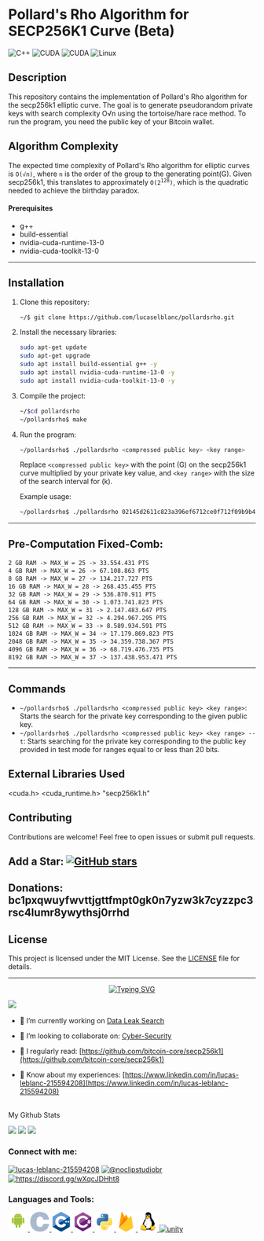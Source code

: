 # Pollard's Rho Algorithm for SECP256K1 Curve (Beta)

![C++](https://img.shields.io/badge/language-C++-blue)
![CUDA](https://img.shields.io/badge/language-CUDA-green)
![CUDA](https://img.shields.io/badge/arch-gpu%20&%20cpu-orange)
![Linux](https://img.shields.io/badge/platform-Linux-white)

## Description

This repository contains the implementation of Pollard's Rho algorithm for the secp256k1 elliptic curve. The goal is to generate pseudorandom private keys with search complexity O√n using the tortoise/hare race method. To run the program, you need the public key of your Bitcoin wallet.

## Algorithm Complexity

The expected time complexity of Pollard's Rho algorithm for elliptic curves is <code>O(&#8730;n)</code>, where <code>n</code> is the order of the group to the generating point(G). Given secp256k1, this translates to approximately <code>O(2<sup>128</sup>)</code>, which is the quadratic needed to achieve the birthday paradox.

#### Prerequisites

- g++
- build-essential
- nvidia-cuda-runtime-13-0
- nvidia-cuda-toolkit-13-0

---

## Installation

1. Clone this repository:
    ```bash
    ~/$ git clone https://github.com/lucaselblanc/pollardsrho.git
    ```

2. Install the necessary libraries:
    ```bash
    sudo apt-get update
    sudo apt-get upgrade
    sudo apt install build-essential g++ -y
    sudo apt install nvidia-cuda-runtime-13-0 -y
    sudo apt install nvidia-cuda-toolkit-13-0 -y
    ```

3. Compile the project:
    ```bash
    ~/$cd pollardsrho
    ~/pollardsrho$ make
    ```

4. Run the program:
    ```bash
    ~/pollardsrho$ ./pollardsrho <compressed public key> <key range>
    ```

    Replace `<compressed public key>` with the point \(G\) on the secp256k1 curve multiplied by your private key value, and `<key range>` with the size of the search interval for \(k\).

    Example usage:
    ```bash
    ~/pollardsrho$ ./pollardsrho 02145d2611c823a396ef6712ce0f712f09b9b4f3135e3e0aa3230fb9b6d08d1e16 135
    ```
---
 ## Pre-Computation Fixed-Comb:

    2 GB RAM -> MAX_W = 25 -> 33.554.431 PTS  
    4 GB RAM -> MAX_W = 26 -> 67.108.863 PTS  
    8 GB RAM -> MAX_W = 27 -> 134.217.727 PTS  
    16 GB RAM -> MAX_W = 28 -> 268.435.455 PTS  
    32 GB RAM -> MAX_W = 29 -> 536.870.911 PTS  
    64 GB RAM -> MAX_W = 30 -> 1.073.741.823 PTS  
    128 GB RAM -> MAX_W = 31 -> 2.147.483.647 PTS  
    256 GB RAM -> MAX_W = 32 -> 4.294.967.295 PTS  
    512 GB RAM -> MAX_W = 33 -> 8.589.934.591 PTS  
    1024 GB RAM -> MAX_W = 34 -> 17.179.869.823 PTS  
    2048 GB RAM -> MAX_W = 35 -> 34.359.738.367 PTS  
    4096 GB RAM -> MAX_W = 36 -> 68.719.476.735 PTS  
    8192 GB RAM -> MAX_W = 37 -> 137.438.953.471 PTS
---

## Commands

- `~/pollardsrho$ ./pollardsrho <compressed public key> <key range>`: Starts the search for the private key corresponding to the given public key.
- `~/pollardsrho$ ./pollardsrho <compressed public key> <key range> --t`: Starts searching for the private key corresponding to the public key provided in test mode for ranges equal to or less than 20 bits.

## External Libraries Used

<cuda.h>
<cuda_runtime.h>
"secp256k1.h"

## Contributing

Contributions are welcome! Feel free to open issues or submit pull requests.

## Add a Star: <a href="https://github.com/lucaselblanc/pollardsrho/stargazers"><img src="https://img.shields.io/github/stars/lucaselblanc/pollardsrho?style=flat-square" alt="GitHub stars" style="vertical-align: bottom; width: 65px; height: auto;"></a>

## Donations: bc1pxqwuyfwvttjgttfmpt0gk0n7yzw3k7cyzzpc3rsc4lumr8ywythsj0rrhd

## License

This project is licensed under the MIT License. See the [LICENSE](LICENSE) file for details.

---

<p align="center">
  <a href="https://github.com/lucaselblanc">
    <img src="https://readme-typing-svg.demolab.com?font=Georgia&size=18&duration=2000&pause=100&multiline=true&width=500&height=80&lines=Lucas+Leblanc;Programmer+%7C+Student+%7C+Cyber+Security;+%7C+Android+%7C+Apps" alt="Typing SVG" />
  </a>
</p>

<a href="https://github.com/lucaselblanc">
    <img src="https://github-stats-alpha.vercel.app/api?username=lucaselblanc&cc=22272e&tc=37BCF6&ic=fff&bc=0000">
</a>

- 🔭 I’m currently working on [Data Leak Search](https://play.google.com/store/apps/details?id=com.NoClipStudio.DataBaseSearch)

- 🚀 I’m looking to collaborate on: [Cyber-Security](https://play.google.com/store/apps/details?id=com.hashsuite.droid)

- 📝 I regularly read: [https://github.com/bitcoin-core/secp256k1](https://github.com/bitcoin-core/secp256k1)

- 📄 Know about my experiences: [https://www.linkedin.com/in/lucas-leblanc-215594208](https://www.linkedin.com/in/lucas-leblanc-215594208)

<br>
My Github Stats

![](http://github-profile-summary-cards.vercel.app/api/cards/profile-details?username=lucaselblanc&theme=dracula) 
![](http://github-profile-summary-cards.vercel.app/api/cards/repos-per-language?username=lucaselblanc&theme=dracula) 
![](http://github-profile-summary-cards.vercel.app/api/cards/most-commit-language?username=lucaselblanc&theme=dracula)

<h3 align="left">Connect with me:</h3>
<p align="left">
<a href="https://www.linkedin.com/in/lucas-leblanc-215594208" target="blank"><img align="center" src="https://raw.githubusercontent.com/rahuldkjain/github-profile-readme-generator/master/src/images/icons/Social/linked-in-alt.svg" alt="lucas-leblanc-215594208" height="30" width="40" /></a>
<a href="https://www.youtube.com/@noclipstudiobr" target="blank"><img align="center" src="https://raw.githubusercontent.com/rahuldkjain/github-profile-readme-generator/master/src/images/icons/Social/youtube.svg" alt="@noclipstudiobr" height="30" width="40" /></a>
<a href="https://discord.gg/https://discord.gg/wXqcJDHht8" target="blank"><img align="center" src="https://raw.githubusercontent.com/rahuldkjain/github-profile-readme-generator/master/src/images/icons/Social/discord.svg" alt="https://discord.gg/wXqcJDHht8" height="30" width="40" /></a>
</p>

<h3 align="left">Languages and Tools:</h3>
<p align="left"> <a href="https://developer.android.com" target="_blank" rel="noreferrer"> <img src="https://raw.githubusercontent.com/devicons/devicon/master/icons/android/android-original-wordmark.svg" alt="android" width="40" height="40"/> </a> <a href="https://www.cprogramming.com/" target="_blank" rel="noreferrer"> <img src="https://raw.githubusercontent.com/devicons/devicon/master/icons/c/c-original.svg" alt="c" width="40" height="40"/> </a> <a href="https://www.w3schools.com/cpp/" target="_blank" rel="noreferrer"> <img src="https://raw.githubusercontent.com/devicons/devicon/master/icons/cplusplus/cplusplus-original.svg" alt="cplusplus" width="40" height="40"/> </a> <a href="https://www.w3schools.com/cs/" target="_blank" rel="noreferrer"> <img src="https://raw.githubusercontent.com/devicons/devicon/master/icons/csharp/csharp-original.svg" alt="csharp" width="40" height="40"/> </a> <a href="https://www.python.org" target="_blank" rel="noreferrer"> <img src="https://raw.githubusercontent.com/devicons/devicon/master/icons/python/python-original.svg" alt="python" width="40" height="40"/> </a> <a href="https://www.cprogramming.com/" target="_blank" rel="noreferrer"> <img src="https://raw.githubusercontent.com/devicons/devicon/master/icons/firebase/firebase-original.svg" alt="firebase" width="40" height="40"/> </a> <a href="https://www.linux.org/" target="_blank" rel="noreferrer"> <img src="https://raw.githubusercontent.com/devicons/devicon/master/icons/linux/linux-original.svg" alt="linux" width="40" height="40"/> </a> <a href="https://unity.com/" target="_blank" rel="noreferrer"> <img src="https://www.vectorlogo.zone/logos/unity3d/unity3d-icon.svg" alt="unity" width="40" height="40"/> </a> </p>